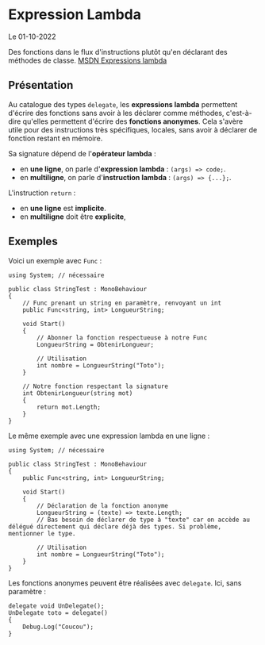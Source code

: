 # Expression Lambda

Le 01-10-2022

Des fonctions dans le flux d'instructions plutôt qu'en déclarant des méthodes de classe. [MSDN Expressions lambda](https://docs.microsoft.com/fr-fr/dotnet/csharp/language-reference/operators/lambda-expressions "MSDN Expressions lambda")

## Présentation

Au catalogue des types `delegate`, les **expressions lambda** permettent d'écrire des fonctions sans avoir à les déclarer comme méthodes, c'est-à-dire qu'elles permettent d'écrire des **fonctions anonymes**. Cela s'avère utile pour des instructions très spécifiques, locales, sans avoir à déclarer de fonction restant en mémoire.

Sa signature dépend de l'**opérateur lambda** : 
- en **une ligne**, on parle d'**expression lambda** :  `(args) => code;`.
- en **multiligne**, on parle d'**instruction lambda** : `(args) => {...};`.

L'instruction `return` :
- en **une ligne** est **implicite**.
- en **multiligne** doit être **explicite**,

## Exemples

Voici un exemple avec `Func` :
```
using System; // nécessaire
	
public class StringTest : MonoBehaviour
{
	// Func prenant un string en paramètre, renvoyant un int
	public Func<string, int> LongueurString; 
	
	void Start()
	{
		// Abonner la fonction respectueuse à notre Func
		LongueurString = ObtenirLongueur;

		// Utilisation
		int nombre = LongueurString("Toto");
	}

	// Notre fonction respectant la signature
	int ObtenirLongueur(string mot)
	{
		return mot.Length;
	}
}
```

Le même exemple avec une expression lambda en une ligne :
```
using System; // nécessaire
	
public class StringTest : MonoBehaviour
{
	public Func<string, int> LongueurString; 

	void Start()
	{
		// Déclaration de la fonction anonyme
		LongueurString = (texte) => texte.Length; 
		// Bas besoin de déclarer de type à "texte" car on accède au délégué directement qui déclare déjà des types. Si problème, mentionner le type.

		// Utilisation
		int nombre = LongueurString("Toto");
	}
}
```

Les fonctions anonymes peuvent être réalisées avec `delegate`. Ici, sans paramètre :
```
delegate void UnDelegate();
UnDelegate toto = delegate()
{
	Debug.Log("Coucou");
}
```
